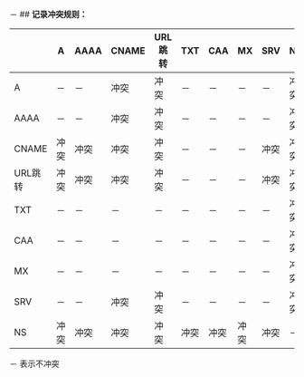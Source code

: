 － ## **记录冲突规则：**

  |         | A    | AAAA | CNAME | URL跳转 | TXT  | CAA  | MX   | SRV  | NS   |
  | -------- | -------- | -------- | -------- | -------- | -------- | -------- | -------- | -------- | -------- |
  | A       | －    | －    | 冲突  | 冲突    | －    | －    | －    | －    | 冲突 |
  | AAAA    | －    | －    | 冲突  | 冲突    | －    | －    | －    | －    | 冲突 |
  | CNAME   | 冲突 | 冲突 | 冲突  | 冲突    | －    | －    | －    | 冲突 | 冲突 |
  | URL跳转 | 冲突 | 冲突 | 冲突  | 冲突    | －    | －    | －    | 冲突 | 冲突 |
  | TXT     | －    | －    | －     | －       | －    | －    | －    | －    | 冲突 |
  | CAA     | －    | －    | －     | －       | －    | －    | －    | －    | 冲突 |
  | MX      | －    | －    | －     | －       | －    | －    | －    | －    | 冲突 |
  | SRV     | －    | －    | 冲突  | 冲突    | －    | －    | －    | －    | 冲突 |
  | NS      | 冲突 | 冲突 | 冲突  | 冲突    | 冲突 | 冲突 | 冲突 | 冲突 | －    |

  － 表示不冲突
